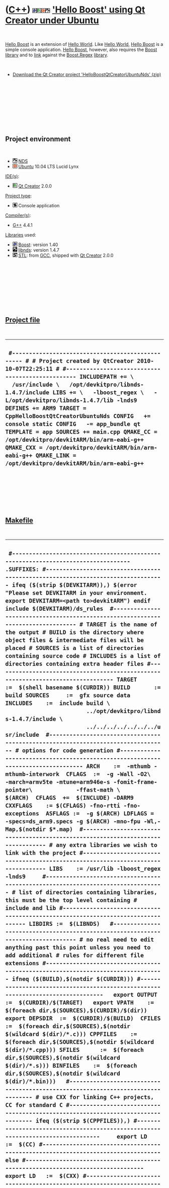 



 

 

 

 

 

([C++](Cpp.htm)) ![Boost](PicBoost.png)![Qt Creator](PicQtCreator.png)![Ubuntu](PicUbuntu.png)![NDS](PicNds.png) ['Hello Boost' using Qt Creator under Ubuntu](CppHelloBoostQtCreatorUbuntu.htm)
================================================================================================================================================================================================

 

[Hello Boost](CppHelloBoost.htm) is an extension of [Hello
World](CppHelloWorld.htm). Like [Hello World](CppHelloWorld.htm), [Hello
Boost](CppHelloBoost.htm) is a simple console application. [Hello
Boost](CppHelloBoost.htm), however, also requires the
[Boost](CppBoost.htm) [library](CppLibrary.htm) and to
[link](CppLink.htm) against the [Boost.Regex](CppRegex.htm)
[library](CppLibrary.htm).

 

-   [Download the Qt Creator project
    'HelloBoostQtCreatorUbuntuNds' (zip)](CppHelloBoostQtCreatorUbuntuNds.zip)

 

 

 

 

 

Project environment
-------------------

 

-   ![NDS](PicNds.png) [NDS](CppNds.htm)
-   ![Ubuntu](PicUbuntu.png) [Ubuntu](CppUbuntu.htm) 10.04 LTS Lucid
    Lynx

[IDE(s)](CppIde.htm):

-   ![Qt Creator](PicQtCreator.png) [Qt Creator](CppQtCreator.htm) 2.0.0

[Project type](CppQtProjectType.htm):

-   ![console](PicConsole.png) Console application

[Compiler(s)](CppCompiler.htm):

-   [G++](CppGpp.htm) 4.4.1

[Libraries](CppLibrary.htm) used:

-   ![Boost](PicBoost.png) [Boost](CppBoost.htm): version 1.40
-   ![libnds](PicLibnds.png) [libnds](CppLibnds.htm): version 1.4.7
-   ![STL](PicStl.png) [STL](CppStl.htm): from [GCC](CppGcc.htm),
    shipped with [Qt Creator](CppQt.htm) 2.0.0

 

 

 

 

 

[Project file](CppQtProjectFile.htm)
------------------------------------

 

  -----------------------------------------------------------------------------------------------------------------------------------------------------------------------------------------------------------------------------------------------------------------------------------------------------------------------------------------------------------------------------------------------------------------------------------------------------------------------------------------------------------------------------------------------------------------------------------------------------------------------------------
  ` #------------------------------------------------- # # Project created by QtCreator 2010-10-07T22:25:11 # #------------------------------------------------- INCLUDEPATH += \   /usr/include \   /opt/devkitpro/libnds-1.4.7/include LIBS += \   -lboost_regex \   -L/opt/devkitpro/libnds-1.4.7/lib -lnds9 DEFINES += ARM9 TARGET = CppHelloBoostQtCreatorUbuntuNds CONFIG   += console static CONFIG   -= app_bundle qt TEMPLATE = app SOURCES += main.cpp QMAKE_CC = /opt/devkitpro/devkitARM/bin/arm-eabi-g++ QMAKE_CXX = /opt/devkitpro/devkitARM/bin/arm-eabi-g++ QMAKE_LINK = /opt/devkitpro/devkitARM/bin/arm-eabi-g++`
  -----------------------------------------------------------------------------------------------------------------------------------------------------------------------------------------------------------------------------------------------------------------------------------------------------------------------------------------------------------------------------------------------------------------------------------------------------------------------------------------------------------------------------------------------------------------------------------------------------------------------------------

 

 

 

 

[Makefile](CppMakefile.htm)
---------------------------

 

  ---------------------------------------------------------------------------------------------------------------------------------------------------------------------------------------------------------------------------------------------------------------------------------------------------------------------------------------------------------------------------------------------------------------------------------------------------------------------------------------------------------------------------------------------------------------------------------------------------------------------------------------------------------------------------------------------------------------------------------------------------------------------------------------------------------------------------------------------------------------------------------------------------------------------------------------------------------------------------------------------------------------------------------------------------------------------------------------------------------------------------------------------------------------------------------------------------------------------------------------------------------------------------------------------------------------------------------------------------------------------------------------------------------------------------------------------------------------------------------------------------------------------------------------------------------------------------------------------------------------------------------------------------------------------------------------------------------------------------------------------------------------------------------------------------------------------------------------------------------------------------------------------------------------------------------------------------------------------------------------------------------------------------------------------------------------------------------------------------------------------------------------------------------------------------------------------------------------------------------------------------------------------------------------------------------------------------------------------------------------------------------------------------------------------------------------------------------------------------------------------------------------------------------------------------------------------------------------------------------------------------------------------------------------------------------------------------------------------------------------------------------------------------------------------------------------------------------------------------------------------------------------------------------------------------------------------------------------------------------------------------------------------------------------------------------------------------------------------------------------------------------------------------------------------------------------------------------------------------------------------------------------------------------------------------------------------------------------------------------------------------------------------------------------------------------------------------------------------------------------------------------------------------------------------------------------------------------------------------------------------------------------------------------------------------------------------------------------------------------------------------------------------------------------------------------------------------------------------------------------------------------------------------------------------------------------------------------------------------------------------------------------------------------------------------------------------------------------------------------------------------------------------------------------------------------------------------------------------------------------------------------------------------------------------------------------------------------------------------------------------------------------------------------------------------------------------------------------------------------------------------------------------------------------------------------------------------------------------------------------------------------------------------------------------------------------------------------------------------------------------------------------------------------------------------------------------------------------------------------------------------------------------------------------------------------------------------------------------------------------------------------------------------------------------------------------------------------------------------------------------------------------------------------------------------------------------------------------------------------------------------------------------------------------------------------------------------------------------------------------------------------------------------------------------------------------------------------------------------------------------------------------------------
  ` #--------------------------------------------------------------------------------- .SUFFIXES: #--------------------------------------------------------------------------------- ifeq ($(strip $(DEVKITARM)),) $(error "Please set DEVKITARM in your environment. export DEVKITARM=<path to>devkitARM") endif  include $(DEVKITARM)/ds_rules  #--------------------------------------------------------------------------------- # TARGET is the name of the output # BUILD is the directory where object files & intermediate files will be placed # SOURCES is a list of directories containing source code # INCLUDES is a list of directories containing extra header files #--------------------------------------------------------------------------------- TARGET      :=  $(shell basename $(CURDIR)) BUILD       :=  build SOURCES     :=  gfx source data   INCLUDES    :=  include build \                         ../opt/devkitpro/libnds-1.4.7/include \                         ../../../../../../../usr/include  #--------------------------------------------------------------------------------- # options for code generation #--------------------------------------------------------------------------------- ARCH    :=  -mthumb -mthumb-interwork  CFLAGS  :=  -g -Wall -O2\             -march=armv5te -mtune=arm946e-s -fomit-frame-pointer\             -ffast-math \             $(ARCH)  CFLAGS  +=  $(INCLUDE) -DARM9 CXXFLAGS    := $(CFLAGS) -fno-rtti -fno-exceptions  ASFLAGS :=  -g $(ARCH) LDFLAGS =   -specs=ds_arm9.specs -g $(ARCH) -mno-fpu -Wl,-Map,$(notdir $*.map)  #--------------------------------------------------------------------------------- # any extra libraries we wish to link with the project #--------------------------------------------------------------------------------- LIBS    := /usr/lib -lboost_regex -lnds9     #--------------------------------------------------------------------------------- # list of directories containing libraries, this must be the top level containing # include and lib #--------------------------------------------------------------------------------- LIBDIRS :=  $(LIBNDS)   #--------------------------------------------------------------------------------- # no real need to edit anything past this point unless you need to add additional # rules for different file extensions #--------------------------------------------------------------------------------- ifneq ($(BUILD),$(notdir $(CURDIR))) #---------------------------------------------------------------------------------   export OUTPUT   :=  $(CURDIR)/$(TARGET)   export VPATH    :=  $(foreach dir,$(SOURCES),$(CURDIR)/$(dir)) export DEPSDIR  :=  $(CURDIR)/$(BUILD)  CFILES      :=  $(foreach dir,$(SOURCES),$(notdir $(wildcard $(dir)/*.c))) CPPFILES    :=  $(foreach dir,$(SOURCES),$(notdir $(wildcard $(dir)/*.cpp))) SFILES      :=  $(foreach dir,$(SOURCES),$(notdir $(wildcard $(dir)/*.s))) BINFILES    :=  $(foreach dir,$(SOURCES),$(notdir $(wildcard $(dir)/*.bin)))   #--------------------------------------------------------------------------------- # use CXX for linking C++ projects, CC for standard C #--------------------------------------------------------------------------------- ifeq ($(strip $(CPPFILES)),) #---------------------------------------------------------------------------------     export LD   :=  $(CC) #--------------------------------------------------------------------------------- else #---------------------------------------------------------------------------------     export LD   :=  $(CXX) #--------------------------------------------------------------------------------- endif #---------------------------------------------------------------------------------  export OFILES   :=  $(BINFILES:.bin=.o) \                     $(CPPFILES:.cpp=.o) $(CFILES:.c=.o) $(SFILES:.s=.o)   export INCLUDE  :=  $(foreach dir,$(INCLUDES),-I$(CURDIR)/$(dir)) \                     $(foreach dir,$(LIBDIRS),-I$(dir)/include) \                     $(foreach dir,$(LIBDIRS),-I$(dir)/include) \                     -I$(CURDIR)/$(BUILD)   export LIBPATHS :=  $(foreach dir,$(LIBDIRS),-L$(dir)/lib)   .PHONY: $(BUILD) clean   #--------------------------------------------------------------------------------- $(BUILD):     @[ -d $@ ] || mkdir -p $@     @make --no-print-directory -C $(BUILD) -f $(CURDIR)/Makefile   #--------------------------------------------------------------------------------- clean:     @echo clean ...     @rm -fr $(BUILD) $(TARGET).elf $(TARGET).nds $(TARGET).ds.gba      #--------------------------------------------------------------------------------- else   DEPENDS :=  $(OFILES:.o=.d)   #--------------------------------------------------------------------------------- # main targets #--------------------------------------------------------------------------------- $(OUTPUT).nds   :   $(OUTPUT).elf $(OUTPUT).elf   :   $(OFILES)   #--------------------------------------------------------------------------------- %.o :   %.bin #---------------------------------------------------------------------------------     @echo $(notdir $<)     $(bin2o)     -include $(DEPENDS)   #--------------------------------------------------------------------------------------- endif #---------------------------------------------------------------------------------------`
  ---------------------------------------------------------------------------------------------------------------------------------------------------------------------------------------------------------------------------------------------------------------------------------------------------------------------------------------------------------------------------------------------------------------------------------------------------------------------------------------------------------------------------------------------------------------------------------------------------------------------------------------------------------------------------------------------------------------------------------------------------------------------------------------------------------------------------------------------------------------------------------------------------------------------------------------------------------------------------------------------------------------------------------------------------------------------------------------------------------------------------------------------------------------------------------------------------------------------------------------------------------------------------------------------------------------------------------------------------------------------------------------------------------------------------------------------------------------------------------------------------------------------------------------------------------------------------------------------------------------------------------------------------------------------------------------------------------------------------------------------------------------------------------------------------------------------------------------------------------------------------------------------------------------------------------------------------------------------------------------------------------------------------------------------------------------------------------------------------------------------------------------------------------------------------------------------------------------------------------------------------------------------------------------------------------------------------------------------------------------------------------------------------------------------------------------------------------------------------------------------------------------------------------------------------------------------------------------------------------------------------------------------------------------------------------------------------------------------------------------------------------------------------------------------------------------------------------------------------------------------------------------------------------------------------------------------------------------------------------------------------------------------------------------------------------------------------------------------------------------------------------------------------------------------------------------------------------------------------------------------------------------------------------------------------------------------------------------------------------------------------------------------------------------------------------------------------------------------------------------------------------------------------------------------------------------------------------------------------------------------------------------------------------------------------------------------------------------------------------------------------------------------------------------------------------------------------------------------------------------------------------------------------------------------------------------------------------------------------------------------------------------------------------------------------------------------------------------------------------------------------------------------------------------------------------------------------------------------------------------------------------------------------------------------------------------------------------------------------------------------------------------------------------------------------------------------------------------------------------------------------------------------------------------------------------------------------------------------------------------------------------------------------------------------------------------------------------------------------------------------------------------------------------------------------------------------------------------------------------------------------------------------------------------------------------------------------------------------------------------------------------------------------------------------------------------------------------------------------------------------------------------------------------------------------------------------------------------------------------------------------------------------------------------------------------------------------------------------------------------------------------------------------------------------------------------------------------------------------------------------------------------------------

 

 

 

 

 

Process
-------

 

The project was made from the command line using [make](CppMake.htm) on
the [makefile](CppMakefile.htm) above. The project has a complex
directory structure, and both the ...

 

 

 

 

 





 

[![Valid XHTML 1.0 Strict](valid-xhtml10.png){width="88"
height="31"}](http://validator.w3.org/check?uri=referer)
